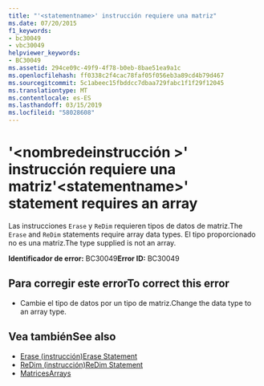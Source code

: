 ```yaml
---
title: "'<statementname>' instrucción requiere una matriz"
ms.date: 07/20/2015
f1_keywords:
- bc30049
- vbc30049
helpviewer_keywords:
- BC30049
ms.assetid: 294ce09c-49f9-4f78-b0eb-8bae51ea9a1c
ms.openlocfilehash: ff0338c2f4cac78faf05f056eb3a89cd4b79d467
ms.sourcegitcommit: 5c1abeec15fbddcc7dbaa729fabc1f1f29f12045
ms.translationtype: MT
ms.contentlocale: es-ES
ms.lasthandoff: 03/15/2019
ms.locfileid: "58028608"
---
```

# <a name="statementname-statement-requires-an-array"></a><span data-ttu-id="98f3d-102">'\<nombredeinstrucción >' instrucción requiere una matriz</span><span class="sxs-lookup"><span data-stu-id="98f3d-102">'\<statementname>' statement requires an array</span></span>
<span data-ttu-id="98f3d-103">Las instrucciones `Erase` y `ReDim` requieren tipos de datos de matriz.</span><span class="sxs-lookup"><span data-stu-id="98f3d-103">The `Erase` and `ReDim` statements require array data types.</span></span> <span data-ttu-id="98f3d-104">El tipo proporcionado no es una matriz.</span><span class="sxs-lookup"><span data-stu-id="98f3d-104">The type supplied is not an array.</span></span>  
  
 <span data-ttu-id="98f3d-105">**Identificador de error:** BC30049</span><span class="sxs-lookup"><span data-stu-id="98f3d-105">**Error ID:** BC30049</span></span>  
  
## <a name="to-correct-this-error"></a><span data-ttu-id="98f3d-106">Para corregir este error</span><span class="sxs-lookup"><span data-stu-id="98f3d-106">To correct this error</span></span>  
  
-   <span data-ttu-id="98f3d-107">Cambie el tipo de datos por un tipo de matriz.</span><span class="sxs-lookup"><span data-stu-id="98f3d-107">Change the data type to an array type.</span></span>  
  
## <a name="see-also"></a><span data-ttu-id="98f3d-108">Vea también</span><span class="sxs-lookup"><span data-stu-id="98f3d-108">See also</span></span>

- [<span data-ttu-id="98f3d-109">Erase (instrucción)</span><span class="sxs-lookup"><span data-stu-id="98f3d-109">Erase Statement</span></span>](../../visual-basic/language-reference/statements/erase-statement.md)
- [<span data-ttu-id="98f3d-110">ReDim (instrucción)</span><span class="sxs-lookup"><span data-stu-id="98f3d-110">ReDim Statement</span></span>](../../visual-basic/language-reference/statements/redim-statement.md)
- [<span data-ttu-id="98f3d-111">Matrices</span><span class="sxs-lookup"><span data-stu-id="98f3d-111">Arrays</span></span>](../../visual-basic/programming-guide/language-features/arrays/index.md)
